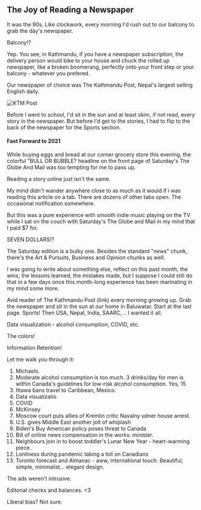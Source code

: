 ## The Joy of Reading a Newspaper

It was the 90s. Like clockwork, every morning I'd rush out to our balcony to grab the day's newspaper. 

Balcony!?

Yep. You see, in Kathmandu, if you have a newspaper subscription, the delivery person would bike to your house and chuck the rolled up newspaper, like a broken boomerang, perfectly onto your front step or your balcony - whatever you prefered.

Our newspaper of choice was The Kathmandu Post, Nepal's largest selling English daily.

![KTM Post](https://i.imgur.com/dS70WhY.png)

Before I went to school, I'd sit in the sun and at least skim, if not read, every story in the newspaper. But before I'd get to the stories, I had to flip to the back of the newspaper for the Sports section.

#### Fast Forward to 2021

While buying eggs and bread at our corner grocery store this evening, the colorful "BULL OR BUBBLE? headline on the front page of Saturday's The Globe And Mail was too tempting for me to pass up.

<INSERT PHOTO HERE>


Reading a story online just isn't the same.



My mind didn't wander anywhere close to as much as it would if i was reading this article on a tab. There are dozens of other tabs open. The occasional notification somewhere.

But this was a pure experience with smooth indie music playing on the TV while I sat on the couch with Saturday's The Globe and Mail in my mind that I paid $7 for.

SEVEN DOLLARS!?

The Saturday edition is a bulky one. Besides the standard "news" chunk, there's the Art & Pursuits, Business and Opinion chunks as well.

I was going to write about something else, reflect on this past month, the wins, the lessons learned, the mistakes made, but I suppose I could still do that in a few days once this month-long experience has been marinating in my mind some more. 

Avid reader of The Kathmandu Post (link) every morning growing up. Grab the newspaper and sit in the sun at our home in Baluwatar. Start at the last page. Sports! Then USA, Nepal, India, SAARC, .. I wanted it all.

Data visualization - alcohol consumption, COVID, etc.

The colors! 

Information Retention! 

Let me walk you through it:
1. Michaels.
2. Moderate alcohol consumption is too much. 3 drinks/day for men is within Canada's guidelines for low-risk alcohol consumption. Yes, 15 
3. Ittawa bans travel to Caribbean, Mexico. 
4. Data visualizatio 
5. COVID
6. McKinsey 
7. Moscow court puts allies of Kremlin critic Navalny udner house arrest.
8. U.S. gives Middle East another jolt of whiplash 
9. Biden's Buy American policy poses threat to Canada 
10. Bill of online news compensation in the works: minister.
11. Neighbours join in to boost toddler's Lunar New Year - heart-warming piece.
12. Lonliness during pandemic taking a toll on Canadians
13. Toronto forecast and Almanac - aww, international touch. Beautiful, simple, minimalist... elegant design. 

The ads weren't intrusive. 

Editorial checks and balances. <3 

Liberal bias? Not sure. 

